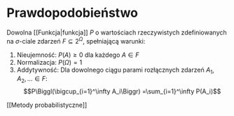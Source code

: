 # Prawdopodobieństwo

Dowolna [[Funkcja|funkcja]] $P$ o wartościach rzeczywistych zdefiniowanych na $\sigma$-ciale zdarzeń $F \subseteq 2^\Omega$, spełniającą warunki:
1. Nieujemność: $P(A) \ge 0$ dla każdego $A \in F$
2. Normalizacja: $P(\Omega)=1$
3. Addytywność: Dla dowolnego ciągu parami rozłącznych zdarzeń $A_1,A_2,\ldots \in F$:
$$P\Biggl(\bigcup_{i=1}^\infty A_i\Biggr) =\sum_{i=1}^\infty P(A_i)$$


[[Metody probabilistyczne]]